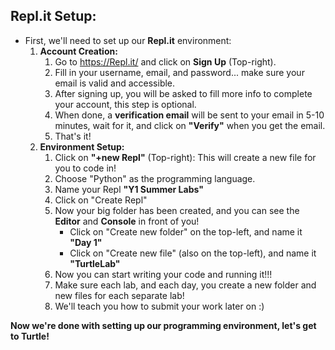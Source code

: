 ## Repl.it Setup:
* First, we'll need to set up our **Repl.it** environment:
    1. **Account Creation:**
        1. Go to https://Repl.it/ and click on **Sign Up** (Top-right).
        1. Fill in your username, email, and password... make sure your email is valid and accessible.
        1. After signing up, you will be asked to fill more info to complete your account, this step is optional.
        1. When done, a **verification email** will be sent to your email in 5-10 minutes, wait for it, and click on **"Verify"** when you get the email.
        1. That's it!
    1. **Environment Setup:**
        1. Click on **"+new Repl"** (Top-right): This will create a new file for you to code in!
        1. Choose "Python" as the programming language.
        1. Name your Repl **"Y1 Summer Labs"**
        1. Click on "Create Repl"
        1. Now your big folder has been created, and you can see the **Editor** and **Console** in front of you!
            - Click on "Create new folder" on the top-left, and name it **"Day 1"**
            - Click on "Create new file" (also on the top-left), and name it **"TurtleLab"**
        1. Now you can start writing your code and running it!!!
        1. Make sure each lab, and each day, you create a new folder and new files for each separate lab!
        1. We'll teach you how to submit your work later on :)



**Now we're done with setting up our programming environment, let's get to Turtle!**
